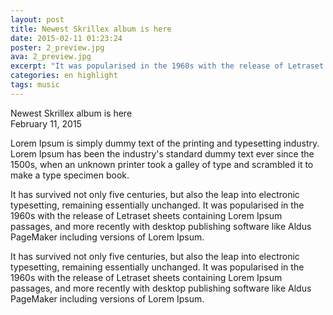 ```yaml
---
layout: post
title: Newest Skrillex album is here
date: 2015-02-11 01:23:24
poster: 2_preview.jpg
ava: 2_preview.jpg
excerpt: "It was popularised in the 1960s with the release of Letraset sheets containing Lorem Ipsum passages, and more recently with desktop publishing software like Aldus PageMaker "
categories: en highlight
tags: music
---
```


<div class="title" data-poster="2_preview.jpg">Newest Skrillex album is here</div>
<div class="date">February 11, 2015</div>

Lorem Ipsum is simply dummy text of the printing and typesetting industry. Lorem Ipsum has been the industry's standard dummy text ever since the 1500s, when an unknown printer took a galley of type and scrambled it to make a type specimen book.

It has survived not only five centuries, but also the leap into electronic typesetting, remaining essentially unchanged. It was popularised in the 1960s with the release of Letraset sheets containing Lorem Ipsum passages, and more recently with desktop publishing software like Aldus PageMaker including versions of Lorem Ipsum.

It has survived not only five centuries, but also the leap into electronic typesetting, remaining essentially unchanged. It was popularised in the 1960s with the release of Letraset sheets containing Lorem Ipsum passages, and more recently with desktop publishing software like Aldus PageMaker including versions of Lorem Ipsum.